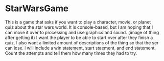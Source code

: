 # StarWarsGame
This is a game that asks if you want to play a character, movie, or planet quiz about the star wars world.
It is console-based, but I am hoping that I can move it over to processing and use graphics and sound. (image of thing after getting it)
I want the player to be able to start over after they finish a quiz.
I also want a limited amount of descriptions of the thing so that the ser can lose.
I will include a win statement, start staement, and end statement.
Count the attempts and tell them how many times they had to try.
